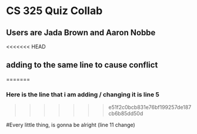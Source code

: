 # CS 325 Quiz Collab

## Users are Jada Brown and Aaron Nobbe

<<<<<<< HEAD
## adding to the same line to cause conflict
=======
### Here is the line that i am adding / changing it is line 5
>>>>>>> e51f2c0bcb831e76bf199257de187cb6b85dd50d

#Every little thing, is gonna be alright (line 11 change)